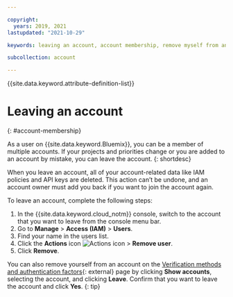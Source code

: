 ```yaml
---

copyright:
  years: 2019, 2021
lastupdated: "2021-10-29"

keywords: leaving an account, account membership, remove myself from an account

subcollection: account

---
```


{{site.data.keyword.attribute-definition-list}}

# Leaving an account
{: #account-membership}

As a user on {{site.data.keyword.Bluemix}}, you can be a member of multiple accounts. If your projects and priorities change or you are added to an account by mistake, you can leave the account. 
{: shortdesc}

When you leave an account, all of your account-related data like IAM policies and API keys are deleted. This action can’t be undone, and an account owner must add you back if you want to join the account again.

To leave an account, complete the following steps:

1. In the {{site.data.keyword.cloud_notm}} console, switch to the account that you want to leave from the console menu bar.
1. Go to **Manage** > **Access (IAM)** > **Users**.
1. Find your name in the users list. 
1. Click the **Actions** icon ![Actions icon](../icons/action-menu-icon.svg) > **Remove user**. 
1. Click **Remove**.

You can also remove yourself from an account on the [Verification methods and authentication factors](https://iam.cloud.ibm.com/mysecurity){: external} page by clicking **Show accounts**, selecting the account, and clicking **Leave**. Confirm that you want to leave the account and click **Yes**. 
{: tip}
